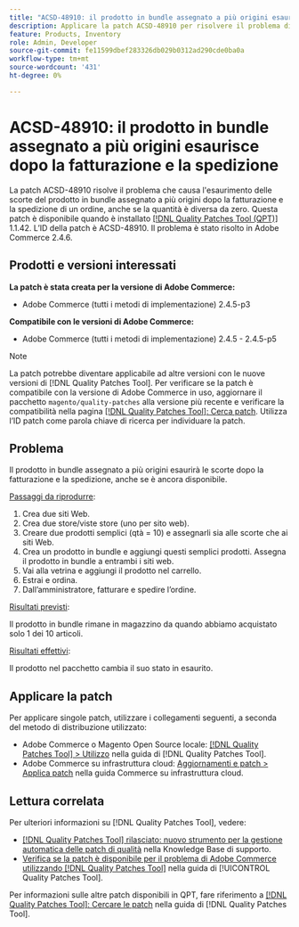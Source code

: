 ```yaml
---
title: "ACSD-48910: il prodotto in bundle assegnato a più origini esaurirà le scorte dopo la fatturazione e la spedizione"
description: Applicare la patch ACSD-48910 per risolvere il problema di Adobe Commerce, in cui il prodotto in bundle assegnato a più origini esaurisce le scorte dopo che un ordine è stato fatturato e spedito, anche se presenta ancora una quantità diversa da zero.
feature: Products, Inventory
role: Admin, Developer
source-git-commit: fe11599dbef283326db029b0312ad290cde0ba0a
workflow-type: tm+mt
source-wordcount: '431'
ht-degree: 0%

---
```


# ACSD-48910: il prodotto in bundle assegnato a più origini esaurisce dopo la fatturazione e la spedizione

La patch ACSD-48910 risolve il problema che causa l&#39;esaurimento delle scorte del prodotto in bundle assegnato a più origini dopo la fatturazione e la spedizione di un ordine, anche se la quantità è diversa da zero. Questa patch è disponibile quando è installato [[!DNL Quality Patches Tool (QPT)]](https://experienceleague.adobe.com/it/docs/commerce-knowledge-base/kb/announcements/commerce-announcements/magento-quality-patches-released-new-tool-to-self-serve-quality-patches) 1.1.42. L’ID della patch è ACSD-48910. Il problema è stato risolto in Adobe Commerce 2.4.6.

## Prodotti e versioni interessati

**La patch è stata creata per la versione di Adobe Commerce:**

* Adobe Commerce (tutti i metodi di implementazione) 2.4.5-p3

**Compatibile con le versioni di Adobe Commerce:**

* Adobe Commerce (tutti i metodi di implementazione) 2.4.5 - 2.4.5-p5

>[!NOTE]
>
>La patch potrebbe diventare applicabile ad altre versioni con le nuove versioni di [!DNL Quality Patches Tool]. Per verificare se la patch è compatibile con la versione di Adobe Commerce in uso, aggiornare il pacchetto `magento/quality-patches` alla versione più recente e verificare la compatibilità nella pagina [[!DNL Quality Patches Tool]: Cerca patch](https://experienceleague.adobe.com/tools/commerce-quality-patches/index.html?lang=it). Utilizza l’ID patch come parola chiave di ricerca per individuare la patch.

## Problema

Il prodotto in bundle assegnato a più origini esaurirà le scorte dopo la fatturazione e la spedizione, anche se è ancora disponibile.

<u>Passaggi da riprodurre</u>:

1. Crea due siti Web.
1. Crea due store/viste store (uno per sito web).
1. Creare due prodotti semplici (qtà = 10) e assegnarli sia alle scorte che ai siti Web.
1. Crea un prodotto in bundle e aggiungi questi semplici prodotti. Assegna il prodotto in bundle a entrambi i siti web.
1. Vai alla vetrina e aggiungi il prodotto nel carrello.
1. Estrai e ordina.
1. Dall’amministratore, fatturare e spedire l’ordine.

<u>Risultati previsti</u>:

Il prodotto in bundle rimane in magazzino da quando abbiamo acquistato solo 1 dei 10 articoli.

<u>Risultati effettivi</u>:

Il prodotto nel pacchetto cambia il suo stato in esaurito.

## Applicare la patch

Per applicare singole patch, utilizzare i collegamenti seguenti, a seconda del metodo di distribuzione utilizzato:

* Adobe Commerce o Magento Open Source locale: [[!DNL Quality Patches Tool] > Utilizzo](/help/tools/quality-patches-tool/usage.md) nella guida di [!DNL Quality Patches Tool].
* Adobe Commerce su infrastruttura cloud: [Aggiornamenti e patch > Applica patch](https://experienceleague.adobe.com/docs/commerce-cloud-service/user-guide/develop/upgrade/apply-patches.html?lang=it) nella guida Commerce su infrastruttura cloud.

## Lettura correlata

Per ulteriori informazioni su [!DNL Quality Patches Tool], vedere:

* [[!DNL Quality Patches Tool] rilasciato: nuovo strumento per la gestione automatica delle patch di qualità](https://experienceleague.adobe.com/it/docs/commerce-knowledge-base/kb/announcements/commerce-announcements/magento-quality-patches-released-new-tool-to-self-serve-quality-patches) nella Knowledge Base di supporto.
* [Verifica se la patch è disponibile per il problema di Adobe Commerce utilizzando  [!DNL Quality Patches Tool]](/help/tools/quality-patches-tool/patches-available-in-qpt/check-patch-for-magento-issue-with-magento-quality-patches.md) nella guida di [!UICONTROL Quality Patches Tool].


Per informazioni sulle altre patch disponibili in QPT, fare riferimento a [[!DNL Quality Patches Tool]: Cercare le patch](https://experienceleague.adobe.com/tools/commerce-quality-patches/index.html?lang=it) nella guida di [!DNL Quality Patches Tool].
